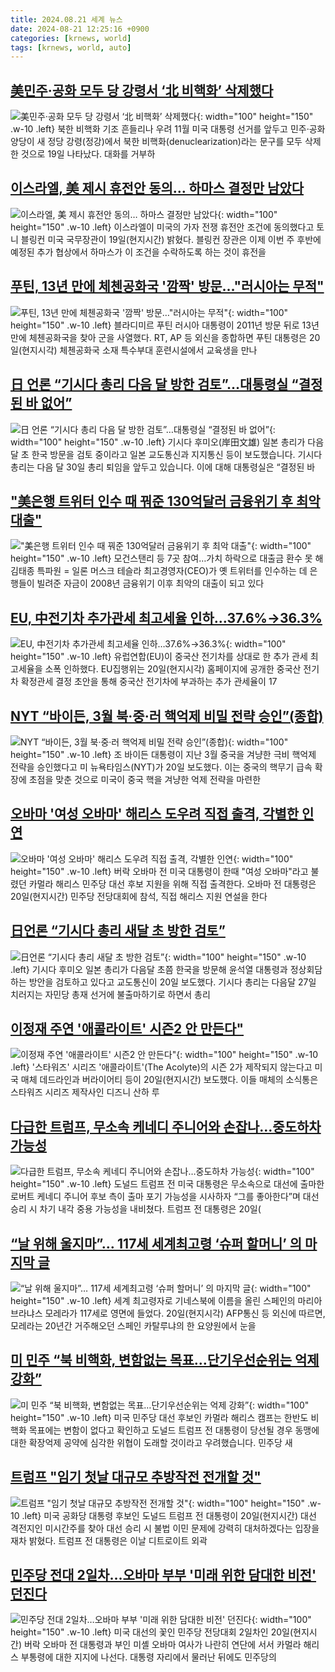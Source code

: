 ```yaml
---
title: 2024.08.21 세계 뉴스
date: 2024-08-21 12:25:16 +0900
categories: [krnews, world]
tags: [krnews, world, auto]
---
```

## [美민주·공화 모두 당 강령서 ‘北 비핵화’ 삭제했다](https://n.news.naver.com/mnews/article/023/0003853554)

![美민주·공화 모두 당 강령서 ‘北 비핵화’ 삭제했다](https://mimgnews.pstatic.net/image/origin/023/2024/08/20/3853554.jpg?type=nf220_150){: width="100" height="150" .w-10 .left}
북한 비핵화 기조 흔들리나 우려 11월 미국 대통령 선거를 앞두고 민주·공화 양당이 새 정당 강령(정강)에서 북한 비핵화(denuclearization)라는 문구를 모두 삭제한 것으로 19일 나타났다. 대화를 거부하

## [이스라엘, 美 제시 휴전안 동의… 하마스 결정만 남았다](https://n.news.naver.com/mnews/article/014/0005230091)

![이스라엘, 美 제시 휴전안 동의… 하마스 결정만 남았다](https://mimgnews.pstatic.net/image/origin/014/2024/08/20/5230091.jpg?type=nf220_150){: width="100" height="150" .w-10 .left}
이스라엘이 미국의 가자 전쟁 휴전안 조건에 동의했다고 토니 블링컨 미국 국무장관이 19일(현지시간) 밝혔다. 블링컨 장관은 이제 이번 주 후반에 예정된 추가 협상에서 하마스가 이 조건을 수락하도록 하는 것이 휴전을

## [푸틴, 13년 만에 체첸공화국 '깜짝' 방문…"러시아는 무적"](https://n.news.naver.com/mnews/article/003/0012739429)

![푸틴, 13년 만에 체첸공화국 '깜짝' 방문…"러시아는 무적"](https://mimgnews.pstatic.net/image/origin/003/2024/08/21/12739429.jpg?type=nf220_150){: width="100" height="150" .w-10 .left}
블라디미르 푸틴 러시아 대통령이 2011년 방문 뒤로 13년 만에 체첸공화국을 찾아 군을 사열했다. RT, AP 등 외신을 종합하면 푸틴 대통령은 20일(현지시각) 체첸공화국 소재 특수부대 훈련시설에서 교육생을 만나

## [日 언론 “기시다 총리 다음 달 방한 검토”…대통령실 “결정된 바 없어”](https://n.news.naver.com/mnews/article/449/0000283297)

![日 언론 “기시다 총리 다음 달 방한 검토”…대통령실 “결정된 바 없어”](https://mimgnews.pstatic.net/image/origin/449/2024/08/20/283297.jpg?type=nf220_150){: width="100" height="150" .w-10 .left}
기시다 후미오(岸田文雄) 일본 총리가 다음 달 초 한국 방문을 검토 중이라고 일본 교도통신과 지지통신 등이 보도했습니다. 기시다 총리는 다음 달 30일 총리 퇴임을 앞두고 있습니다. 이에 대해 대통령실은 “결정된 바

## ["美은행 트위터 인수 때 꿔준 130억달러 금융위기 후 최악 대출"](https://n.news.naver.com/mnews/article/001/0014884534)

!["美은행 트위터 인수 때 꿔준 130억달러 금융위기 후 최악 대출"](https://mimgnews.pstatic.net/image/origin/001/2024/08/21/14884534.jpg?type=nf220_150){: width="100" height="150" .w-10 .left}
모건스탠리 등 7곳 참여…가치 하락으로 대출금 환수 못 해 김태종 특파원 = 일론 머스크 테슬라 최고경영자(CEO)가 옛 트위터를 인수하는 데 은행들이 빌려준 자금이 2008년 금융위기 이후 최악의 대출이 되고 있다

## [EU, 中전기차 추가관세 최고세율 인하…37.6%→36.3%](https://n.news.naver.com/mnews/article/003/0012738604)

![EU, 中전기차 추가관세 최고세율 인하…37.6%→36.3%](https://mimgnews.pstatic.net/image/origin/003/2024/08/21/12738604.jpg?type=nf220_150){: width="100" height="150" .w-10 .left}
유럽연합(EU)이 중국산 전기차를 상대로 한 추가 관세 최고세율을 소폭 인하했다. EU집행위는 20일(현지시각) 홈페이지에 공개한 중국산 전기차 확정관세 결정 초안을 통해 중국산 전기차에 부과하는 추가 관세율이 17

## [NYT “바이든, 3월 북·중·러 핵억제 비밀 전략 승인”(종합)](https://n.news.naver.com/mnews/article/003/0012739139)

![NYT “바이든, 3월 북·중·러 핵억제 비밀 전략 승인”(종합)](https://mimgnews.pstatic.net/image/origin/003/2024/08/21/12739139.jpg?type=nf220_150){: width="100" height="150" .w-10 .left}
조 바이든 대통령이 지난 3월 중국을 겨냥한 극비 핵억제 전략을 승인했다고 미 뉴욕타임스(NYT)가 20일 보도했다. 이는 중국의 핵무기 급속 확장에 초점을 맞춘 것으로 미국이 중국 핵을 겨냥한 억제 전략을 마련한

## [오바마 '여성 오바마' 해리스 도우려 직접 출격, 각별한 인연](https://n.news.naver.com/mnews/article/421/0007741759)

![오바마 '여성 오바마' 해리스 도우려 직접 출격, 각별한 인연](https://mimgnews.pstatic.net/image/origin/421/2024/08/21/7741759.jpg?type=nf220_150){: width="100" height="150" .w-10 .left}
버락 오바마 전 미국 대통령이 한때 "여성 오바마"라고 불렸던 카멀라 해리스 민주당 대선 후보 지원을 위해 직접 출격한다. 오바마 전 대통령은 20일(현지시간) 민주당 전당대회에 참석, 직접 해리스 지원 연설을 한다

## [日언론 “기시다 총리 새달 초 방한 검토”](https://n.news.naver.com/mnews/article/081/0003473766)

![日언론 “기시다 총리 새달 초 방한 검토”](https://mimgnews.pstatic.net/image/origin/081/2024/08/21/3473766.jpg?type=nf220_150){: width="100" height="150" .w-10 .left}
기시다 후미오 일본 총리가 다음달 초쯤 한국을 방문해 윤석열 대통령과 정상회담하는 방안을 검토하고 있다고 교도통신이 20일 보도했다. 기시다 총리는 다음달 27일 치러지는 자민당 총재 선거에 불출마하기로 하면서 총리

## [이정재 주연 '애콜라이트' 시즌2 안 만든다"](https://n.news.naver.com/mnews/article/215/0001176129)

![이정재 주연 '애콜라이트' 시즌2 안 만든다"](https://mimgnews.pstatic.net/image/origin/215/2024/08/21/1176129.jpg?type=nf220_150){: width="100" height="150" .w-10 .left}
'스타워즈' 시리즈 '애콜라이트'(The Acolyte)의 시즌 2가 제작되지 않는다고 미국 매체 데드라인과 버라이어티 등이 20일(현지시간) 보도했다. 이들 매체의 소식통은 스타워즈 시리즈 제작사인 디즈니 산하 루

## [다급한 트럼프, 무소속 케네디 주니어와 손잡나…중도하차 가능성](https://n.news.naver.com/mnews/article/025/0003381088)

![다급한 트럼프, 무소속 케네디 주니어와 손잡나…중도하차 가능성](https://mimgnews.pstatic.net/image/origin/025/2024/08/21/3381088.jpg?type=nf220_150){: width="100" height="150" .w-10 .left}
도널드 트럼프 전 미국 대통령은 무소속으로 대선에 출마한 로버트 케네디 주니어 후보 측이 출마 포기 가능성을 시사하자 “그를 좋아한다”며 대선 승리 시 차기 내각 중용 가능성을 내비쳤다. 트럼프 전 대통령은 20일(

## [“날 위해 울지마”… 117세 세계최고령 ‘슈퍼 할머니’ 의 마지막 글](https://n.news.naver.com/mnews/article/023/0003853661)

![“날 위해 울지마”… 117세 세계최고령 ‘슈퍼 할머니’ 의 마지막 글](https://mimgnews.pstatic.net/image/origin/023/2024/08/21/3853661.jpg?type=nf220_150){: width="100" height="150" .w-10 .left}
세계 최고령자로 기네스북에 이름을 올린 스페인의 마리아 브라냐스 모레라가 117세로 영면에 들었다. 20일(현지시각) AFP통신 등 외신에 따르면, 모레라는 20년간 거주해오던 스페인 카탈루냐의 한 요양원에서 눈을

## [미 민주 “북 비핵화, 변함없는 목표…단기우선순위는 억제 강화”](https://n.news.naver.com/mnews/article/056/0011784682)

![미 민주 “북 비핵화, 변함없는 목표…단기우선순위는 억제 강화”](https://mimgnews.pstatic.net/image/origin/056/2024/08/21/11784682.jpg?type=nf220_150){: width="100" height="150" .w-10 .left}
미국 민주당 대선 후보인 카멀라 해리스 캠프는 한반도 비핵화 목표에는 변함이 없다고 확인하고 도널드 트럼프 전 대통령이 당선될 경우 동맹에 대한 확장억제 공약에 심각한 위협이 도래할 것이라고 우려했습니다. 민주당 새

## [트럼프 "임기 첫날 대규모 추방작전 전개할 것"](https://n.news.naver.com/mnews/article/277/0005461475)

![트럼프 "임기 첫날 대규모 추방작전 전개할 것"](https://mimgnews.pstatic.net/image/origin/277/2024/08/21/5461475.jpg?type=nf220_150){: width="100" height="150" .w-10 .left}
미국 공화당 대통령 후보인 도널드 트럼프 전 대통령이 20일(현지시간) 대선 격전지인 미시간주를 찾아 대선 승리 시 불법 이민 문제에 강력히 대처하겠다는 입장을 재차 밝혔다. 트럼프 전 대통령은 이날 디트로이트 외곽

## [민주당 전대 2일차…오바마 부부 '미래 위한 담대한 비전' 던진다](https://n.news.naver.com/mnews/article/018/0005815916)

![민주당 전대 2일차…오바마 부부 '미래 위한 담대한 비전' 던진다](https://mimgnews.pstatic.net/image/origin/018/2024/08/21/5815916.jpg?type=nf220_150){: width="100" height="150" .w-10 .left}
미국 대선의 꽃인 민주당 전당대회 2일차인 20일(현지시간) 버락 오바마 전 대통령과 부인 미셸 오바마 여사가 나란히 연단에 서서 카멀라 해리스 부통령에 대한 지지에 나선다. 대통령 자리에서 물러난 뒤에도 민주당의

